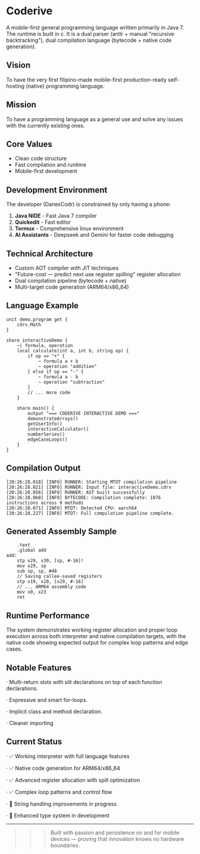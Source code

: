# Coderive

A mobile-first general programming language written primarily in Java 7. The runtime is built in c. It is a dual parser (antlr + manual "recursive backtracking"), dual compilation language (bytecode + native code generation).

## Vision
To have the very first filipino-made mobile-first production-ready self-hosting (native) programming language.

## Mission  
To have a programming language as a general use and solve any issues with the currently existing ones.

## Core Values
- Clean code structure
- Fast compilation and runtime
- Mobile-first development

## Development Environment
The developer (DanexCodr) is constrained by only having a phone:

1. **Java NIDE** - Fast Java 7 compiler
2. **Quickedit** - Fast editor  
3. **Termux** - Comprehensive linux environment
4. **AI Assistants** - Deepseek and Gemini for faster code debugging

## Technical Architecture
- Custom AOT compiler with JIT techniques
- "Future-cost — predict next use register spilling" register allocation
- Dual compilation pipeline (bytecode + native)
- Multi-target code generation (ARM64/x86_64)

## Language Example
```coderive
unit demo.program get {
    cdrv.Math
}

share interactiveDemo {
    ~| formula, operation
    local calculate(int a, int b, string op) {
        if op == "+" {
            ~ formula a + b
            ~ operation "addition"
        } else if op == "-" {
            ~ formula a - b
            ~ operation "subtraction"
        }
        // ... more code
    }
    
    share main() {
        output "=== CODERIVE INTERACTIVE DEMO ==="
        demonstrateArrays()
        getUserInfo()
        interactiveCalculator()
        numberSeries()
        edgeCaseLoops()
    }
}
```

## Compilation Output

```
[20:26:28.018] [INFO] RUNNER: Starting MTOT compilation pipeline
[20:26:28.021] [INFO] RUNNER: Input file: interactiveDemo.cdrv
[20:26:28.056] [INFO] RUNNER: AST built successfully
[20:26:28.068] [INFO] BYTECODE: Compilation complete: 1076 instructions across 9 methods
[20:26:28.071] [INFO] MTOT: Detected CPU: aarch64
[20:26:28.227] [INFO] MTOT: Full compilation pipeline complete.
```

## Generated Assembly Sample

```assembly
    .text
    .global add
add:
    stp x29, x30, [sp, #-16]!
    mov x29, sp
    sub sp, sp, #48
    // Saving callee-saved registers
    stp x19, x20, [x29, #-16]
    // ... ARM64 assembly code
    mov x0, x23
    ret
```

## Runtime Performance

The system demonstrates working register allocation and proper loop execution across both interpreter and native compilation targets, with the native code showing expected output for complex loop patterns and edge cases.

## Notable Features

· Multi-return slots with slit declarations on top of each function declarations.

· Expressive and smart for-loops.

· Implicit class and method declaration.

· Cleaner importing

## Current Status

· ✅ Working interpreter with full language features

· ✅ Native code generation for ARM64/x86_64

· ✅ Advanced register allocation with spill optimization

· ✅ Complex loop patterns and control flow

· 🔧 String handling improvements in progress

· 🔧 Enhanced type system in development

---

>>>  Built with passion and persistence on and for mobile devices — proving that innovation knows no hardware boundaries.
